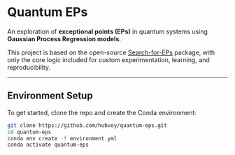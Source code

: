 # Quantum EPs

An exploration of **exceptional points (EPs)** in quantum systems using **Gaussian Process Regression models**.

This project is based on the open-source [Search-for-EPs](https://github.com/Search-for-EPs/Search-for-EPs) package, with only the core logic included for custom experimentation, learning, and reproducibility.

---

## Environment Setup

To get started, clone the repo and create the Conda environment:

```bash
git clone https://github.com/hubvoy/quantum-eps.git
cd quantum-eps
conda env create -f environment.yml
conda activate quantum-eps
```

